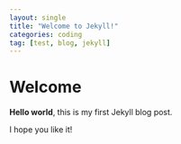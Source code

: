 ```yaml
---
layout: single
title: "Welcome to Jekyll!"
categories: coding
tag: [test, blog, jekyll]
---
```


# Welcome

**Hello world**, this is my first Jekyll blog post.

I hope you like it!
